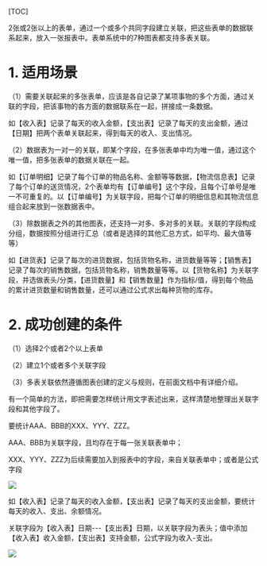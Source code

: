 
[TOC]


2张或2张以上的表单，通过一个或多个共同字段建立关联，把这些表单的数据联系起来，放入一张报表中。表单系统中的7种图表都支持多表关联。

# 1. 适用场景

（1）需要关联起来的多张表单，应该是各自记录了某项事物的多个方面，通过关联的字段，把该事物的各方面的数据联系在一起，拼接成一条数据。

如【收入表】记录了每天的收入金额，【支出表】记录了每天的支出金额，通过【日期】把两个表单关联起来，得到每天的收入、支出情况。

（2）数据表为一对一的关联，即某个字段，在多张表单中均为唯一值，通过这个唯一值，把多张表单的数据关联在一起。

如【订单明细】记录了每个订单的物品名称、金额等等数据，【物流信息表】记录了每个订单的送货情况，2个表单均有【订单编号】这个字段，且每个订单号是唯一不可重复的。以【订单编号】为关联字段，把每个订单的明细信息和其物流信息组合起来放到一张数据表中。

（3）除数据表之外的其他图表，还支持一对多、多对多的关联。关联的字段构成分组，数据按照分组进行汇总（或者是选择的其他汇总方式，如平均、最大值等等）

如【进货表】记录了每次的进货数据，包括货物名称，进货数量等等；【销售表】记录了每次的销售数据，包括货物名称，销售数量等等。以【货物名称】为关联字段，并选做表头/分类，【进货数量】和【销售数量】作为指标/值，得到每个物品的累计进货数量和销售数量，还可以通过公式求出每种货物的库存。

# 2. 成功创建的条件

（1）选择2个或者2个以上表单

（2）建立1个或者多个关联字段

（3）多表关联依然遵循图表创建的定义与规则，在前面文档中有详细介绍。

有一个简单的方法，即把需要怎样统计用文字表述出来，这样清楚地整理出关联字段和其他字段了。

要统计AAA、BBB的XXX、YYY、ZZZ。

AAA、BBB为关联字段，且均存在于每一张关联表单中；

XXX、YYY、ZZZ为后续需要加入到报表中的字段，来自关联表单中；或者是公式字段

![](http://docfiles.baibaoyun.com/Flvtyesox-e1CYttjgmgtlMLUFiB)

如【收入表】记录了每天的收入金额，【支出表】记录了每天的支出金额，要统计每天的收入、支出、余额情况。

关联字段为【收入表】日期---【支出表】日期，以关联字段为表头；值中添加【收入表】收入金额，【支出表】支持金额，公式字段为收入-支出。

![](http://docfiles.baibaoyun.com/FhgFaANFcKggjf8LsbwV8goT2smy)

